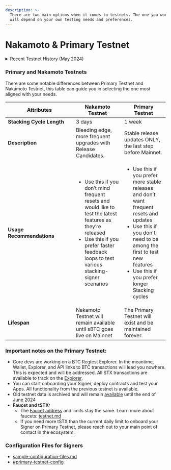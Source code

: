 ```yaml
---
description: >-
  There are two main options when it comes to testnets. The one you work with
  will depend on your own testing needs and preferences.
---
```


# Nakamoto & Primary Testnet

<details>

<summary>Recent Testnet History (May 2024)</summary>

Over the past month+, the Bitcoin Testnet has slowly become[ unusable](https://blog.lopp.net/griefing-bitcoin-testnet/). Given the Primary Stacks Testnet leverages Bitcoin to provide a realistic environment, the Stacks testnet also became unusable. To overcome this, the core developers spun up the [Nakamoto Testnet](https://explorer.hiro.so/?chain=testnet\&api=https://api.nakamoto.testnet.hiro.so) to unblock Signers and test ahead of [Nakamoto Instantiation](nakamoto-rollout-plan/). \
\
In the background, they have also been working to bring the Primary Testnet back. To achieve this, they migrated the Primary Stacks testnet to the Bitcoin Regtest network. As of May 31st, the Primary Testnet is back and ready to use.&#x20;

</details>

### Primary and Nakamoto Testnets

There are some notable differences between Primary Testnet and Nakamoto Testnet, this table can guide you in selecting the one most aligned with your needs.&#x20;

<table><thead><tr><th width="198">Attributes</th><th>Nakamoto Testnet</th><th>Primary Testnet</th></tr></thead><tbody><tr><td><strong>Stacking Cycle Length</strong></td><td>3 days</td><td>1 week </td></tr><tr><td><strong>Description</strong></td><td>Bleeding edge, more frequent upgrades with Release Candidates.</td><td>Stable release updates ONLY, the last step before Mainnet.</td></tr><tr><td><strong>Usage Recommendations</strong></td><td><ul><li>Use this if you don’t mind frequent resets and would like to test the latest features as they’re released</li><li>Use this if you prefer faster feedback loops to test various stacking-signer scenarios</li></ul></td><td><ul><li>Use this if you prefer more stable releases and don’t want frequent resets and updates</li><li>Use this if you don't need to be among the first to test new features</li><li>Use this if you prefer longer Stacking cycles</li></ul></td></tr><tr><td><strong>Lifespan</strong></td><td>Nakamoto Testnet will remain available until sBTC goes live on Mainnet</td><td>The Primary Testnet will exist and be maintained forever.</td></tr></tbody></table>

### Important notes on the Primary Testnet:

* Core devs are working on a BTC Regtest Explorer. In the meantime, Wallet, Explorer, and API links to BTC transactions will lead you nowhere. This is expected and will be addressed. All STX transactions are available to track on the [Explorer](https://explorer.hiro.so/?chain=testnet).
* You can start onboarding your Signer, deploy contracts and test your Apps. All functionality from the previous testnet is available.
* Old testnet data is archived and will remain [available](https://explorer.hiro.so/?chain=testnet\&api=https://api.old.testnet.hiro.so) until the end of June 2024
* **Faucet and tSTX:**
  * The [Faucet address](https://explorer.hiro.so/address/ST2QKZ4FKHAH1NQKYKYAYZPY440FEPK7GZ1R5HBP2?chain=testnet) and limits stay the same. Learn more about faucets: [testnet.md](../stacks-101/testnet.md "mention")
  * If you need more tSTX than the current daily limit to onboard your Signer on Primary Testnet, please reach out to your main point of contact in the ecosystem.

### Configuration Files for Signers

* [sample-configuration-files.md](signing-and-stacking/sample-configuration-files.md "mention")
* [#primary-testnet-config](signing-and-stacking/sample-configuration-files.md#primary-testnet-config "mention")
